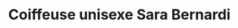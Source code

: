 ---
title: "Coiffeuse unisexe Sara Bernardi"
url: /montreal/coiffeuse-unisexe-sara-bernardi/
shop: hairdresser
---